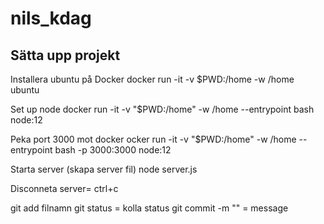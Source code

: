 # nils_kdag

## Sätta upp projekt

Installera ubuntu på Docker
docker run -it -v $PWD:/home -w /home ubuntu

Set up node
docker run -it -v "$PWD:/home" -w /home --entrypoint bash node:12

Peka port 3000 mot docker
ocker run -it -v "$PWD:/home" -w /home --entrypoint bash -p 3000:3000 node:12


Starta server (skapa server fil)
node server.js 


Disconneta server= ctrl+c


git add filnamn
git status = kolla status
git commit
-m "" = message